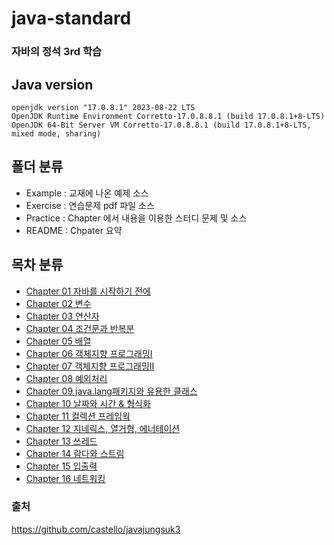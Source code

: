 # java-standard
### 자바의 정석 3rd 학습

## Java version
```shell
openjdk version "17.0.8.1" 2023-08-22 LTS
OpenJDK Runtime Environment Corretto-17.0.8.8.1 (build 17.0.8.1+8-LTS)
OpenJDK 64-Bit Server VM Corretto-17.0.8.8.1 (build 17.0.8.1+8-LTS, mixed mode, sharing)
```

## 폴더 분류
- Example	: 교재에 나온 예제 소스
- Exercise	: 연습문제 pdf 파일 소스
- Practice	: Chapter 에서 내용을 이용한 스터디 문제 및 소스
- README	: Chpater 요약

## 목차 분류
* [Chapter 01 자바를 시작하기 전에](https://github.com/ddud2n/java-standard/blob/main/ch01/README.md)
* [Chapter 02 변수](https://github.com/ddud2n/java-standard/blob/main/ch02/README.md)
* [Chapter 03 연산자](https://github.com/ddud2n/java-standard/blob/main/ch03/README.md)
* [Chapter 04 조건문과 반복분](https://github.com/ddud2n/java-standard/blob/main/ch04/README.md)
* [Chapter 05 배열](https://github.com/ddud2n/java-standard/blob/main/ch05/README.md)
* [Chapter 06 객체지향 프로그래밍I](https://github.com/ddud2n/java-standard/blob/main/ch06/README.md)
* [Chapter 07 객체지향 프로그래밍II](https://github.com/ddud2n/java-standard/blob/main/ch07/README.md)
* [Chapter 08 예외처리](https://github.com/ddud2n/java-standard/blob/main/ch08/README.md)
* [Chapter 09 java.lang패키지와 유용한 클래스](https://github.com/ddud2n/java-standard/blob/main/ch09/README.md)
* [Chapter 10 날짜와 시간 & 형식화](https://github.com/ddud2n/java-standard/blob/main/ch10/README.md)
* [Chapter 11 컬렉션 프레임웍](https://github.com/ddud2n/java-standard/blob/main/ch11/README.md)
* [Chapter 12 지네릭스, 열거형, 에너테이션](https://github.com/ddud2n/java-standard/blob/main/ch12/README.md)
* [Chapter 13 쓰레드](https://github.com/ddud2n/java-standard/blob/main/ch13/README.md)
* [Chapter 14 람다와 스트림](https://github.com/ddud2n/java-standard/blob/main/ch14/README.md)
* [Chapter 15 입출력](https://github.com/ddud2n/java-standard/blob/main/ch15/README.md)
* [Chapter 16 네트워킹](https://github.com/ddud2n/java-standard/blob/main/ch16/README.md)


### 출처
https://github.com/castello/javajungsuk3